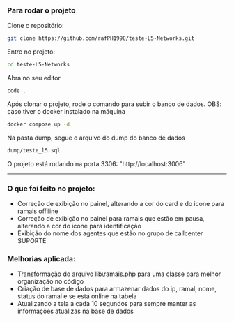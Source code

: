 ### Para rodar o projeto

Clone o repositório:

```sh
git clone https://github.com/rafPH1998/teste-L5-Networks.git
```

Entre no projeto:

```sh
cd teste-L5-Networks
```

Abra no seu editor

```sh
code .
```

Após clonar o projeto, rode o comando para subir o banco de dados. OBS: caso tiver o docker instalado na máquina

```sh
docker compose up -d
```

Na pasta dump, segue o arquivo do dump do banco de dados

```sh
dump/teste_l5.sql
```

O projeto está rodando na porta 3306: "http://localhost:3006"

----------------------------------------------------------------------------------------------------------------------------------------------------------------

### O que foi feito no projeto:

- Correção de exibição no painel, alterando a cor do card e do icone para ramais offiline
- Correção de exibição no painel para ramais que estão em pausa, alterando a cor do icone para identificação
- Exibição do nome dos agentes que estão no grupo de callcenter SUPORTE

### Melhorias aplicada:

- Transformação do arquivo lib\ramais.php para uma classe para melhor organização no código
- Criação de base de dados para armazenar dados do ip, ramal, nome, status do ramal e se está online na tabela
- Atualizando a tela a cada 10 segundos para sempre manter as informações atualizas na base de dados 

